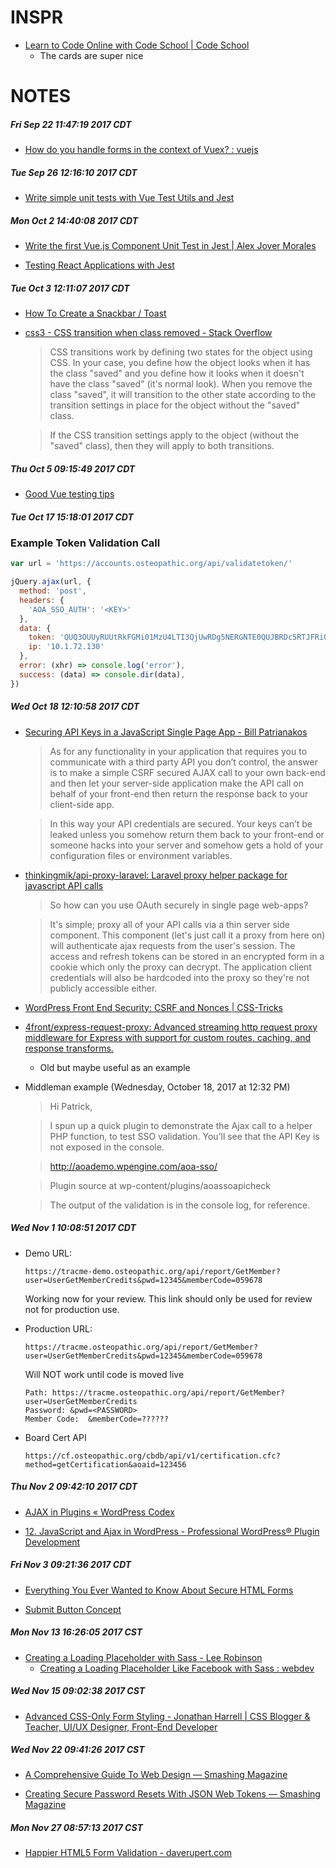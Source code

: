 # INSPR
* [Learn to Code Online with Code School | Code School](https://www.codeschool.com/)
    * The cards are super nice

# NOTES
##### Fri Sep 22 11:47:19 2017 CDT
* [How do you handle forms in the context of Vuex? : vuejs](https://www.reddit.com/r/vuejs/comments/5lbw9b/how_do_you_handle_forms_in_the_context_of_vuex/)

##### Tue Sep 26 12:16:10 2017 CDT
* [Write simple unit tests with Vue Test Utils and Jest](https://medium.com/@edward.yerburgh/simple-unit-tests-with-vue-test-utils-and-jest-c384d7abc321)

##### Mon Oct  2 14:40:08 2017 CDT
* [Write the first Vue.js Component Unit Test in Jest | Alex Jover Morales](https://alexjoverm.github.io/2017/08/21/Write-the-first-Vue-js-Component-Unit-Test-in-Jest/)

* [Testing React Applications with Jest](https://auth0.com/blog/testing-react-applications-with-jest/)

##### Tue Oct  3 12:11:07 2017 CDT
* [How To Create a Snackbar / Toast](https://www.w3schools.com/howto/howto_js_snackbar.asp)

* [css3 - CSS transition when class removed - Stack Overflow](https://stackoverflow.com/questions/9509002/css-transition-when-class-removed)

    > CSS transitions work by defining two states for the object using CSS. In your case, you define how the object looks when it has the class "saved" and you define how it looks when it doesn't have the class "saved" (it's normal look). When you remove the class "saved", it will transition to the other state according to the transition settings in place for the object without the "saved" class.

    > If the CSS transition settings apply to the object (without the "saved" class), then they will apply to both transitions.


##### Thu Oct  5 09:15:49 2017 CDT
* [Good Vue testing tips](https://eddyerburgh.me/)

##### Tue Oct 17 15:18:01 2017 CDT
### Example Token Validation Call
```javascript
var url = 'https://accounts.osteopathic.org/api/validatetoken/'

jQuery.ajax(url, {
  method: 'post',
  headers: {
    'AOA_SSO_AUTH': '<KEY>'
  },
  data: {
    token: 'QUQ3OUUyRUUtRkFGMi01MzU4LTI3QjUwRDg5NERGNTE0QUJBRDc5RTJFRi05NTkyLTNGNUQtNTRBQUIwNzNGQjZEQUQ0NEFENzlFMkYwLTk3QkQtNjI5OC1DRTQ5OUJDQUYyNjQ0N0Iw',
    ip: '10.1.72.130'
  },
  error: (xhr) => console.log('error'),
  success: (data) => console.dir(data),
})
```

##### Wed Oct 18 12:10:58 2017 CDT
* [Securing API Keys in a JavaScript Single Page App - Bill Patrianakos](http://billpatrianakos.me/blog/2016/02/15/securing-api-keys-in-a-javascript-single-page-app/)

    >As for any functionality in your application that requires you to communicate with a third party API you don’t control, the answer is to make a simple CSRF secured AJAX call to your own back-end and then let your server-side application make the API call on behalf of your front-end then return the response back to your client-side app.
    
    >In this way your API credentials are secured. Your keys can’t be leaked unless you somehow return them back to your front-end or someone hacks into your server and somehow gets a hold of your configuration files or environment variables.


* [thinkingmik/api-proxy-laravel: Laravel proxy helper package for javascript API calls](https://github.com/thinkingmik/api-proxy-laravel)

    > So how can you use OAuth securely in single page web-apps?
    
    > It's simple; proxy all of your API calls via a thin server side component. This component (let's just call it a proxy from here on) will authenticate ajax requests from the user's session. The access and refresh tokens can be stored in an encrypted form in a cookie which only the proxy can decrypt. The application client credentials will also be hardcoded into the proxy so they're not publicly accessible either.


* [WordPress Front End Security: CSRF and Nonces | CSS-Tricks](https://css-tricks.com/wordpress-front-end-security-csrf-and-nonces/)


* [4front/express-request-proxy: Advanced streaming http request proxy middleware for Express with support for custom routes, caching, and response transforms.](https://github.com/4front/express-request-proxy)
    * Old but maybe useful as an example

* Middleman example (Wednesday, October 18, 2017 at 12:32 PM)
    > Hi Patrick,
     
    > I spun up a quick plugin to demonstrate the Ajax call to a helper PHP function, to test SSO validation. You’ll see that the API Key is not exposed in the console.
     
    > http://aoademo.wpengine.com/aoa-sso/
     
    > Plugin source at wp-content/plugins/aoassoapicheck
     
    > The output of the validation is in the console log, for reference.

##### Wed Nov  1 10:08:51 2017 CDT
* Demo URL:
    ```
    https://tracme-demo.osteopathic.org/api/report/GetMember?user=UserGetMemberCredits&pwd=12345&memberCode=059678
    ```
    Working now for your review.  This link should only be used for review not for production use.
 
* Production URL: 
    ```
    https://tracme.osteopathic.org/api/report/GetMember?user=UserGetMemberCredits&pwd=12345&memberCode=059678
    ``` 
    Will NOT work until code is moved live
 
    ```
    Path: https://tracme.osteopathic.org/api/report/GetMember?user=UserGetMemberCredits
    Password: &pwd=<PASSWORD>
    Member Code:  &memberCode=??????
    ``` 

* Board Cert API
    ```
    https://cf.osteopathic.org/cbdb/api/v1/certification.cfc?method=getCertification&aoaid=123456
    ```


##### Thu Nov  2 09:42:10 2017 CDT
* [AJAX in Plugins « WordPress Codex](https://codex.wordpress.org/AJAX_in_Plugins)

* [12. JavaScript and Ajax in WordPress - Professional WordPress® Plugin Development](https://www.safaribooksonline.com/library/view/professional-wordpress-plugin/9780470916223/ch12.html)


##### Fri Nov  3 09:21:36 2017 CDT
* [Everything You Ever Wanted to Know About Secure HTML Forms](https://twilioinc.wpengine.com/2017/09/everything-you-ever-wanted-to-know-about-secure-html-forms.html)

* [Submit Button Concept](https://codepen.io/TazTheManiac/pen/mqVeWW)

##### Mon Nov 13 16:26:05 2017 CST
* [Creating a Loading Placeholder with Sass - Lee Robinson](https://www.leejamesrobinson.com/blog/loading-placeholder-with-sass/)
    * [Creating a Loading Placeholder Like Facebook with Sass : webdev](https://www.reddit.com/r/webdev/comments/7ci3q7/creating_a_loading_placeholder_like_facebook_with/)

##### Wed Nov 15 09:02:38 2017 CST 
* [Advanced CSS-Only Form Styling - Jonathan Harrell | CSS Blogger & Teacher, UI/UX Designer, Front-End Developer](https://jonathan-harrell.com/advanced-css-form-styling/)

##### Wed Nov 22 09:41:26 2017 CST 
* [A Comprehensive Guide To Web Design — Smashing Magazine](https://www.smashingmagazine.com/2017/11/comprehensive-guide-web-design/)

* [Creating Secure Password Resets With JSON Web Tokens — Smashing Magazine](https://www.smashingmagazine.com/2017/11/safe-password-resets-with-json-web-tokens/)

##### Mon Nov 27 08:57:13 2017 CST
* [Happier HTML5 Form Validation - daverupert.com](https://daverupert.com/2017/11/happier-html5-forms/)
